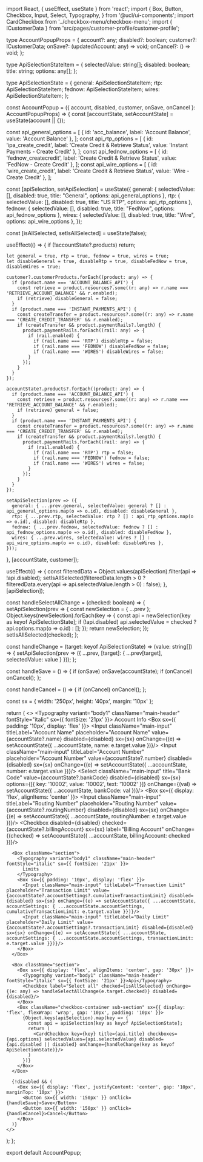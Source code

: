 import React, { useEffect, useState } from 'react';
import {
  Box,
  Button,
  Checkbox,
  Input,
  Select,
  Typography,
} from '@ucl/ui-components';
import CardCheckbox from '../checkbox-menu/checkbox-menu';
import { ICustomerData } from 'src/pages/customer-profile/customer-profile';

type AccountPopupProps = {
  account?: any;
  disabled?: boolean;
  customer?: ICustomerData;
  onSave?: (updatedAccount: any) => void;
  onCancel?: () => void;
};

type ApiSelectionStateItem = {
  selectedValue: string[];
  disabled: boolean;
  title: string;
  options: any[];
};

type ApiSelectionState = {
  general: ApiSelectionStateItem;
  rtp: ApiSelectionStateItem;
  fednow: ApiSelectionStateItem;
  wires: ApiSelectionStateItem;
};

const AccountPopup = ({ account, disabled, customer, onSave, onCancel }: AccountPopupProps) => {
  const [accountState, setAccountState] = useState(account || {});

  const api_general_options = [
    { id: 'acc_balance', label: 'Account Balance', value: 'Account Balance' },
  ];
  const api_rtp_options = [
    { id: 'ipa_create_credit', label: 'Create Credit & Retrieve Status', value: 'Instant Payments - Create Credit' },
  ];
  const api_fednow_options = [
    { id: 'fednow_createcredit', label: 'Create Credit & Retrieve Status', value: 'FedNow - Create Credit' },
  ];
  const api_wire_options = [
    { id: 'wire_create_credit', label: 'Create Credit & Retrieve Status', value: 'Wire - Create Credit' },
  ];

  const [apiSelection, setApiSelection] = useState<ApiSelectionState>({
    general: { selectedValue: [], disabled: true, title: "General", options: api_general_options },
    rtp: { selectedValue: [], disabled: true, title: "US RTP", options: api_rtp_options },
    fednow: { selectedValue: [], disabled: true, title: "FedNow", options: api_fednow_options },
    wires: { selectedValue: [], disabled: true, title: "Wire", options: api_wire_options },
  });

  const [isAllSelected, setIsAllSelected] = useState(false);

  useEffect(() => {
    if (!accountState?.products) return;

    let general = true, rtp = true, fednow = true, wires = true;
    let disableGeneral = true, disableRtp = true, disableFedNow = true, disableWires = true;

    customer?.customerProducts.forEach((product: any) => {
      if (product.name === 'ACCOUNT_BALANCE_API') {
        const retrieve = product.resources?.some((r: any) => r.name === 'RETRIEVE_ACCOUNT_BALANCE' && r.enabled);
        if (retrieve) disableGeneral = false;
      }
      if (product.name === 'INSTANT_PAYMENTS_API') {
        const createTransfer = product.resources?.some((r: any) => r.name === 'CREATE_CREDIT_TRANSFER' && r.enabled);
        if (createTransfer && product.paymentRails?.length) {
          product.paymentRails.forEach((rail: any) => {
            if (rail.enabled) {
              if (rail.name === 'RTP') disableRtp = false;
              if (rail.name === 'FEDNOW') disableFedNow = false;
              if (rail.name === 'WIRES') disableWires = false;
            }
          });
        }
      }
    });

    accountState?.products?.forEach((product: any) => {
      if (product.name === 'ACCOUNT_BALANCE_API') {
        const retrieve = product.resources?.some((r: any) => r.name === 'RETRIEVE_ACCOUNT_BALANCE' && r.enabled);
        if (retrieve) general = false;
      }
      if (product.name === 'INSTANT_PAYMENTS_API') {
        const createTransfer = product.resources?.some((r: any) => r.name === 'CREATE_CREDIT_TRANSFER' && r.enabled);
        if (createTransfer && product.paymentRails?.length) {
          product.paymentRails.forEach((rail: any) => {
            if (rail.enabled) {
              if (rail.name === 'RTP') rtp = false;
              if (rail.name === 'FEDNOW') fednow = false;
              if (rail.name === 'WIRES') wires = false;
            }
          });
        }
      }
    });

    setApiSelection(prev => ({
      general: { ...prev.general, selectedValue: general ? [] : api_general_options.map(o => o.id), disabled: disableGeneral },
      rtp: { ...prev.rtp, selectedValue: rtp ? [] : api_rtp_options.map(o => o.id), disabled: disableRtp },
      fednow: { ...prev.fednow, selectedValue: fednow ? [] : api_fednow_options.map(o => o.id), disabled: disableFedNow },
      wires: { ...prev.wires, selectedValue: wires ? [] : api_wire_options.map(o => o.id), disabled: disableWires },
    }));
  }, [accountState, customer]);

  useEffect(() => {
    const filteredData = Object.values(apiSelection).filter(api => !api.disabled);
    setIsAllSelected(filteredData.length > 0 ? filteredData.every(api => api.selectedValue.length > 0) : false);
  }, [apiSelection]);

  const handleSelectAllChange = (checked: boolean) => {
    setApiSelection(prev => {
      const newSelection = { ...prev };
      Object.keys(newSelection).forEach(key => {
        const api = newSelection[key as keyof ApiSelectionState];
        if (!api.disabled) api.selectedValue = checked ? api.options.map(o => o.id) : [];
      });
      return newSelection;
    });
    setIsAllSelected(checked);
  };

  const handleChange = (target: keyof ApiSelectionState) => (value: string[]) => {
    setApiSelection(prev => ({
      ...prev,
      [target]: { ...prev[target], selectedValue: value }
    }));
  };

  const handleSave = () => {
    if (onSave) onSave(accountState);
    if (onCancel) onCancel();
  };

  const handleCancel = () => {
    if (onCancel) onCancel();
  };

  const sx = { width: '250px', height: '40px', margin: '10px' };

  return (
    <>
      <Box className="section">
        <Typography variant="body1" className="main-header" fontStyle="italic" sx={{ fontSize: '21px' }}>
          Account Info
        </Typography>
        <Box sx={{ padding: '10px', display: 'flex' }}>
          <Input className="main-input" titleLabel="Account Name" placeholder="Account Name" value={accountState?.name} disabled={disabled} sx={sx} onChange={(e) => setAccountState({ ...accountState, name: e.target.value })}/>
          <Input className="main-input" titleLabel="Account Number" placeholder="Account Number" value={accountState?.number} disabled={disabled} sx={sx} onChange={(e) => setAccountState({ ...accountState, number: e.target.value })}/>
          <Select className="main-input" title="Bank Code" value={accountState?.bankCode} disabled={disabled} sx={sx} options={[{ key: '10002', value: '10002', text: '10002' }]} onChange={(val) => setAccountState({ ...accountState, bankCode: val })}/>
        </Box>
        <Box sx={{ display: 'flex', alignItems: 'center' }}>
          <Input className="main-input" titleLabel="Routing Number" placeholder="Routing Number" value={accountState?.routingNumber} disabled={disabled} sx={sx} onChange={(e) => setAccountState({ ...accountState, routingNumber: e.target.value })}/>
          <Checkbox disabled={disabled} checked={accountState?.billingAccount} sx={sx} label="Billing Account" onChange={(checked) => setAccountState({ ...accountState, billingAccount: checked })}/>
        </Box>
      </Box>

      <Box className="section">
        <Typography variant="body1" className="main-header" fontStyle="italic" sx={{ fontSize: '21px' }}>
          Limits
        </Typography>
        <Box sx={{ padding: '10px', display: 'flex' }}>
          <Input className="main-input" titleLabel="Transaction Limit" placeholder="Transaction Limit" value={accountState?.accountSettings?.cumulativeTransactionLimit} disabled={disabled} sx={sx} onChange={(e) => setAccountState({ ...accountState, accountSettings: { ...accountState.accountSettings, cumulativeTransactionLimit: e.target.value }})}/>
          <Input className="main-input" titleLabel="Daily Limit" placeholder="Daily Limit" value={accountState?.accountSettings?.transactionLimit} disabled={disabled} sx={sx} onChange={(e) => setAccountState({ ...accountState, accountSettings: { ...accountState.accountSettings, transactionLimit: e.target.value }})}/>
        </Box>
      </Box>

      <Box className="section">
        <Box sx={{ display: 'flex', alignItems: 'center', gap: '30px' }}>
          <Typography variant="body1" className="main-header" fontStyle="italic" sx={{ fontSize: '21px' }}>Api</Typography>
          <Checkbox label="Select all" checked={isAllSelected} onChange={(e: any) => handleSelectAllChange(e.target.checked)} disabled={disabled}/>
        </Box>
        <Box className="checkbox-container sub-section" sx={{ display: 'flex', flexWrap: 'wrap', gap: '10px', padding: '10px' }}>
          {Object.keys(apiSelection).map(key => {
            const api = apiSelection[key as keyof ApiSelectionState];
            return (
              <CardCheckbox key={key} title={api.title} checkboxes={api.options} selectedValues={api.selectedValue} disabled={api.disabled || disabled} onChange={handleChange(key as keyof ApiSelectionState)}/>
            )
          })}
        </Box>
      </Box>

      {!disabled && (
        <Box sx={{ display: 'flex', justifyContent: 'center', gap: '10px', marginTop: '10px' }}>
          <Button sx={{ width: '150px' }} onClick={handleSave}>Save</Button>
          <Button sx={{ width: '150px' }} onClick={handleCancel}>Cancel</Button>
        </Box>
      )}
    </>
  );
};

export default AccountPopup;
